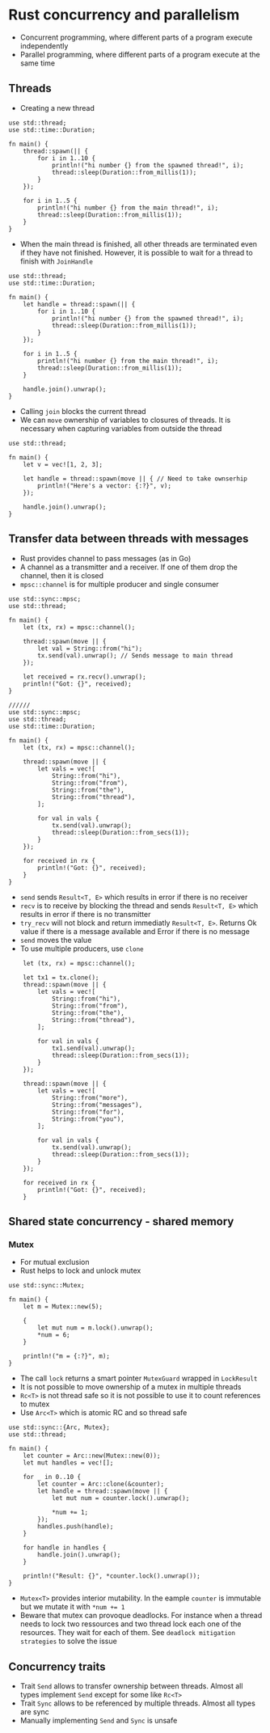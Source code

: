# Rust concurrency and parallelism

* Concurrent programming, where different parts of a program execute independently
* Parallel programming, where different parts of a program execute at the same time

## Threads
* Creating a new thread
```
use std::thread;
use std::time::Duration;

fn main() {
    thread::spawn(|| {
        for i in 1..10 {
            println!("hi number {} from the spawned thread!", i);
            thread::sleep(Duration::from_millis(1));
        }
    });

    for i in 1..5 {
        println!("hi number {} from the main thread!", i);
        thread::sleep(Duration::from_millis(1));
    }
}
```
* When the main thread is finished, all other threads are terminated even if they have not finished. However, it is possible to wait for a thread to finish with `JoinHandle`
```
use std::thread;
use std::time::Duration;

fn main() {
    let handle = thread::spawn(|| {
        for i in 1..10 {
            println!("hi number {} from the spawned thread!", i);
            thread::sleep(Duration::from_millis(1));
        }
    });

    for i in 1..5 {
        println!("hi number {} from the main thread!", i);
        thread::sleep(Duration::from_millis(1));
    }

    handle.join().unwrap();
}
```
* Calling `join` blocks the current thread
* We can `move` ownership of variables to closures of threads. It is necessary when capturing variables from outside the thread
```
use std::thread;

fn main() {
    let v = vec![1, 2, 3];

    let handle = thread::spawn(move || { // Need to take ownserhip
        println!("Here's a vector: {:?}", v);
    });

    handle.join().unwrap();
}
```

## Transfer data between threads with messages
* Rust provides channel to pass messages (as in Go)
* A channel as a transmitter and a receiver. If one of them drop the channel, then it is closed
* `mpsc::channel` is for multiple producer and single consumer
```
use std::sync::mpsc;
use std::thread;

fn main() {
    let (tx, rx) = mpsc::channel();

    thread::spawn(move || {
        let val = String::from("hi");
        tx.send(val).unwrap(); // Sends message to main thread
    });

    let received = rx.recv().unwrap();
    println!("Got: {}", received);
}

//////
use std::sync::mpsc;
use std::thread;
use std::time::Duration;

fn main() {
    let (tx, rx) = mpsc::channel();

    thread::spawn(move || {
        let vals = vec![
            String::from("hi"),
            String::from("from"),
            String::from("the"),
            String::from("thread"),
        ];

        for val in vals {
            tx.send(val).unwrap();
            thread::sleep(Duration::from_secs(1));
        }
    });

    for received in rx {
        println!("Got: {}", received);
    }
}
```
* `send` sends `Result<T, E>` which results in error if there is no receiver
* `recv` is to receive by blocking the thread and sends `Result<T, E>` which results in error if there is no transmitter
* `try_recv` will not block and return immediatly `Result<T, E>`. Returns Ok value if there is a message available and Error if there is no message
* `send` moves the value
* To use multiple producers, use `clone`
```
    let (tx, rx) = mpsc::channel();

    let tx1 = tx.clone();
    thread::spawn(move || {
        let vals = vec![
            String::from("hi"),
            String::from("from"),
            String::from("the"),
            String::from("thread"),
        ];

        for val in vals {
            tx1.send(val).unwrap();
            thread::sleep(Duration::from_secs(1));
        }
    });

    thread::spawn(move || {
        let vals = vec![
            String::from("more"),
            String::from("messages"),
            String::from("for"),
            String::from("you"),
        ];

        for val in vals {
            tx.send(val).unwrap();
            thread::sleep(Duration::from_secs(1));
        }
    });

    for received in rx {
        println!("Got: {}", received);
    }
```

## Shared state concurrency - shared memory

### Mutex<T>
* For mutual exclusion
* Rust helps to lock and unlock mutex
```
use std::sync::Mutex;

fn main() {
    let m = Mutex::new(5);

    {
        let mut num = m.lock().unwrap();
        *num = 6;
    }

    println!("m = {:?}", m);
}
```
* The call `lock` returns a smart pointer `MutexGuard` wrapped in `LockResult`
* It is not possible to move ownership of a mutex in multiple threads
* `Rc<T>` is not thread safe so it is not possible to use it to count references to mutex
* Use `Arc<T>` which is atomic RC and so thread safe
```
use std::sync::{Arc, Mutex};
use std::thread;

fn main() {
    let counter = Arc::new(Mutex::new(0));
    let mut handles = vec![];

    for _ in 0..10 {
        let counter = Arc::clone(&counter);
        let handle = thread::spawn(move || {
            let mut num = counter.lock().unwrap();

            *num += 1;
        });
        handles.push(handle);
    }

    for handle in handles {
        handle.join().unwrap();
    }

    println!("Result: {}", *counter.lock().unwrap());
}
```
* `Mutex<T>` provides interior mutability. In the eample `counter` is immutable but we mutate it with `*num += 1`
* Beware that mutex can provoque deadlocks. For instance when a thread needs to lock two ressources and two thread lock each one of the resources. They wait for each of them. See `deadlock mitigation strategies` to solve the issue

## Concurrency traits
* Trait `Send` allows to transfer ownership between threads. Almost all types implement `Send` except for some like `Rc<T>`
* Trait `Sync` allows to be referenced by multiple threads. Almost all types are sync
* Manually implementing `Send` and `Sync` is unsafe